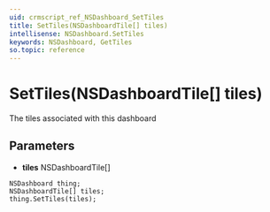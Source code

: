 ```yaml
---
uid: crmscript_ref_NSDashboard_SetTiles
title: SetTiles(NSDashboardTile[] tiles)
intellisense: NSDashboard.SetTiles
keywords: NSDashboard, GetTiles
so.topic: reference
---
```


# SetTiles(NSDashboardTile[] tiles)

The tiles associated with this dashboard

## Parameters

* **tiles** NSDashboardTile[]

```crmscript
NSDashboard thing;
NSDashboardTile[] tiles;
thing.SetTiles(tiles);
```

